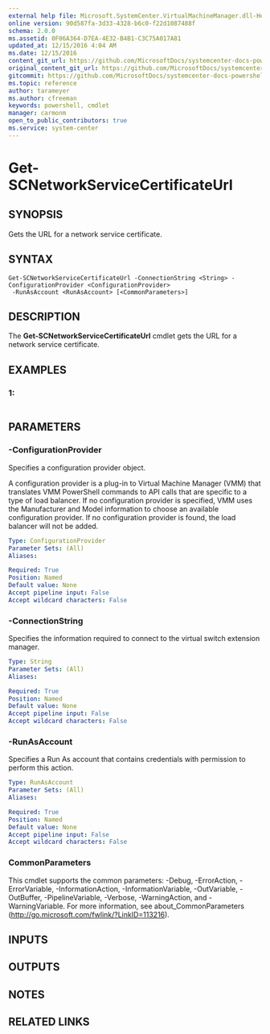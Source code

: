 ```yaml
---
external help file: Microsoft.SystemCenter.VirtualMachineManager.dll-Help.xml
online version: 90d587fa-3d33-4328-b6c0-f22d1087488f
schema: 2.0.0
ms.assetid: 0F06A364-D7EA-4E32-B4B1-C3C75A017A81
updated_at: 12/15/2016 4:04 AM
ms.date: 12/15/2016
content_git_url: https://github.com/MicrosoftDocs/systemcenter-docs-powershell/blob/master/systemcenter-cmdlets/SystemCenter2016/VirtualMachineManager/vlatest/Get-SCNetworkServiceCertificateUrl.md
original_content_git_url: https://github.com/MicrosoftDocs/systemcenter-docs-powershell/blob/master/systemcenter-cmdlets/SystemCenter2016/VirtualMachineManager/vlatest/Get-SCNetworkServiceCertificateUrl.md
gitcommit: https://github.com/MicrosoftDocs/systemcenter-docs-powershell/blob/7df4508c7b907a214e6a8eca76037b06065ef078/systemcenter-cmdlets/SystemCenter2016/VirtualMachineManager/vlatest/Get-SCNetworkServiceCertificateUrl.md
ms.topic: reference
author: tarameyer
ms.author: cfreeman
keywords: powershell, cmdlet
manager: carmonm
open_to_public_contributors: true
ms.service: system-center
---
```


# Get-SCNetworkServiceCertificateUrl

## SYNOPSIS
Gets the URL for a network service certificate.

## SYNTAX

```
Get-SCNetworkServiceCertificateUrl -ConnectionString <String> -ConfigurationProvider <ConfigurationProvider>
 -RunAsAccount <RunAsAccount> [<CommonParameters>]
```

## DESCRIPTION
The **Get-SCNetworkServiceCertificateUrl** cmdlet gets the URL for a network service certificate.

## EXAMPLES

### 1:
```

```

## PARAMETERS

### -ConfigurationProvider
Specifies a configuration provider object.

A configuration provider is a plug-in to Virtual Machine Manager (VMM) that translates VMM PowerShell commands to API calls that are specific to a type of load balancer.
If no configuration provider is specified, VMM uses the Manufacturer and Model information to choose an available configuration provider.
If no configuration provider is found, the load balancer will not be added.

```yaml
Type: ConfigurationProvider
Parameter Sets: (All)
Aliases: 

Required: True
Position: Named
Default value: None
Accept pipeline input: False
Accept wildcard characters: False
```

### -ConnectionString
Specifies the information required to connect to the virtual switch extension manager.

```yaml
Type: String
Parameter Sets: (All)
Aliases: 

Required: True
Position: Named
Default value: None
Accept pipeline input: False
Accept wildcard characters: False
```

### -RunAsAccount
Specifies a Run As account that contains credentials with permission to perform this action.

```yaml
Type: RunAsAccount
Parameter Sets: (All)
Aliases: 

Required: True
Position: Named
Default value: None
Accept pipeline input: False
Accept wildcard characters: False
```

### CommonParameters
This cmdlet supports the common parameters: -Debug, -ErrorAction, -ErrorVariable, -InformationAction, -InformationVariable, -OutVariable, -OutBuffer, -PipelineVariable, -Verbose, -WarningAction, and -WarningVariable. For more information, see about_CommonParameters (http://go.microsoft.com/fwlink/?LinkID=113216).

## INPUTS

## OUTPUTS

## NOTES

## RELATED LINKS

